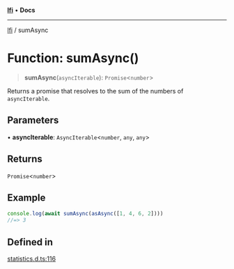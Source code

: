 [**lfi**](../readme.md) • **Docs**

***

[lfi](../globals.md) / sumAsync

# Function: sumAsync()

> **sumAsync**(`asyncIterable`): `Promise`\<`number`\>

Returns a promise that resolves to the sum of the numbers of `asyncIterable`.

## Parameters

• **asyncIterable**: `AsyncIterable`\<`number`, `any`, `any`\>

## Returns

`Promise`\<`number`\>

## Example

```js
console.log(await sumAsync(asAsync([1, 4, 6, 2])))
//=> 3
```

## Defined in

[statistics.d.ts:116](https://github.com/TomerAberbach/lfi/blob/d7a0f90dd72245d6efd6bd97c58a78b3f3028f25/src/operations/statistics.d.ts#L116)
